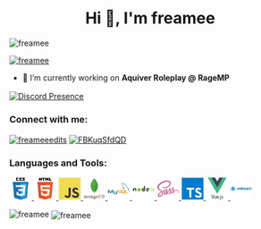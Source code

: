 <h1 align="center">Hi 👋, I'm freamee</h1>
<p align="left"> <img src="https://komarev.com/ghpvc/?username=freamee&label=Profile%20views&color=0e75b6&style=flat" alt="freamee" /> </p>

<p align="left"> <a href="https://github.com/ryo-ma/github-profile-trophy"><img src="https://github-profile-trophy.vercel.app/?username=freamee" alt="freamee" /></a> </p>

- 🔭 I’m currently working on **Aquiver Roleplay @ RageMP**

<a href="https://discord.com/users/148198028866617344" rel="nofollow">
      <img src="https://camo.githubusercontent.com/c00a695c6fc46cec8c78ac9f98ecd92cab23aa2f049adf2bbab71a124b7fbf76/68747470733a2f2f6c616e796172642d70726f66696c652d726561646d652e76657263656c2e6170702f6170692f3239303133313735393135393434333435373f69646c654d6573736167653d50726f6261626c79253230646f696e67253230736f6d657468696e67253230656c73652e2e2e" alt="Discord Presence" align="center" data-canonical-src="https://lanyard-profile-readme.vercel.app/api/290131759159443457?idleMessage=Probably%20doing%20something%20else..." style="max-width: 100%;">
   </a>

<h3 align="left">Connect with me:</h3>
<p align="left">
<a href="https://www.youtube.com/c/freameeedits" target="blank"><img align="center" src="https://raw.githubusercontent.com/rahuldkjain/github-profile-readme-generator/master/src/images/icons/Social/youtube.svg" alt="freameeedits" height="30" width="40" /></a>
<a href="https://discord.gg/FBKuqSfdQD" target="blank"><img align="center" src="https://raw.githubusercontent.com/rahuldkjain/github-profile-readme-generator/master/src/images/icons/Social/discord.svg" alt="FBKuqSfdQD" height="30" width="40" /></a>
</p>

<h3 align="left">Languages and Tools:</h3>
<p align="left"> <a href="https://www.w3schools.com/css/" target="_blank" rel="noreferrer"> <img src="https://raw.githubusercontent.com/devicons/devicon/master/icons/css3/css3-original-wordmark.svg" alt="css3" width="40" height="40"/> </a> <a href="https://www.w3.org/html/" target="_blank" rel="noreferrer"> <img src="https://raw.githubusercontent.com/devicons/devicon/master/icons/html5/html5-original-wordmark.svg" alt="html5" width="40" height="40"/> </a> <a href="https://developer.mozilla.org/en-US/docs/Web/JavaScript" target="_blank" rel="noreferrer"> <img src="https://raw.githubusercontent.com/devicons/devicon/master/icons/javascript/javascript-original.svg" alt="javascript" width="40" height="40"/> </a> <a href="https://www.mongodb.com/" target="_blank" rel="noreferrer"> <img src="https://raw.githubusercontent.com/devicons/devicon/master/icons/mongodb/mongodb-original-wordmark.svg" alt="mongodb" width="40" height="40"/> </a> <a href="https://www.mysql.com/" target="_blank" rel="noreferrer"> <img src="https://raw.githubusercontent.com/devicons/devicon/master/icons/mysql/mysql-original-wordmark.svg" alt="mysql" width="40" height="40"/> </a> <a href="https://nodejs.org" target="_blank" rel="noreferrer"> <img src="https://raw.githubusercontent.com/devicons/devicon/master/icons/nodejs/nodejs-original-wordmark.svg" alt="nodejs" width="40" height="40"/> </a> <a href="https://sass-lang.com" target="_blank" rel="noreferrer"> <img src="https://raw.githubusercontent.com/devicons/devicon/master/icons/sass/sass-original.svg" alt="sass" width="40" height="40"/> </a> <a href="https://www.typescriptlang.org/" target="_blank" rel="noreferrer"> <img src="https://raw.githubusercontent.com/devicons/devicon/master/icons/typescript/typescript-original.svg" alt="typescript" width="40" height="40"/> </a> <a href="https://vuejs.org/" target="_blank" rel="noreferrer"> <img src="https://raw.githubusercontent.com/devicons/devicon/master/icons/vuejs/vuejs-original-wordmark.svg" alt="vuejs" width="40" height="40"/> </a> <a href="https://webpack.js.org" target="_blank" rel="noreferrer"> <img src="https://raw.githubusercontent.com/devicons/devicon/d00d0969292a6569d45b06d3f350f463a0107b0d/icons/webpack/webpack-original-wordmark.svg" alt="webpack" width="40" height="40"/> </a> </p>

<p><img align="left" src="https://github-readme-stats.vercel.app/api/top-langs?username=freamee&show_icons=true&locale=en&layout=compact" alt="freamee" /></p>

<p>&nbsp;<img align="center" src="https://github-readme-stats.vercel.app/api?username=freamee&show_icons=true&locale=en" alt="freamee" /></p>
